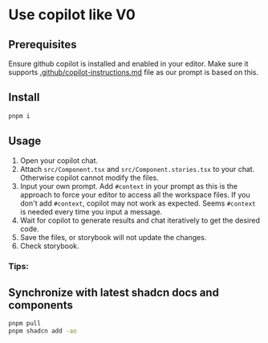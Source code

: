 # Use copilot like V0

## Prerequisites
Ensure github copilot is installed and enabled in your editor. Make sure it supports [.github/copilot-instructions.md](https://code.visualstudio.com/docs/copilot/copilot-customization#_use-a-githubcopilotinstructionsmd-file) file as our prompt is based on this.

## Install

```bash
pnpm i
```

## Usage
1. Open your copilot chat.
2. Attach `src/Component.tsx` and `src/Component.stories.tsx` to your chat. Otherwise copilot cannot modify the files.
3. Input your own prompt. Add `#context` in your prompt as this is the approach to force your editor to access all the workspace files. If you don't add `#context`, copilot may not work as expected. Seems `#context` is needed every time you input a message.
4. Wait for copilot to generate results and chat iteratively to get the desired code.
5. Save the files, or storybook will not update the changes.
6. Check storybook.

### Tips: 

## Synchronize with latest shadcn docs and components
```bash
pnpm pull
pnpm shadcn add -ao
```